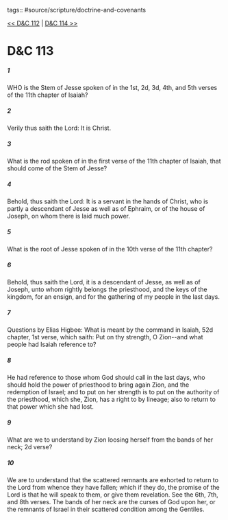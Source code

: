 tags:: #source/scripture/doctrine-and-covenants

[<< D&C 112](/Doctrine_and_Covenants/D&C_112.md) | [D&C 114 >>](/Doctrine_and_Covenants/D&C_114.md)

# D&C 113

##### 1

WHO is the Stem of Jesse spoken of in the 1st, 2d, 3d, 4th, and 5th verses of the 11th chapter of Isaiah?

##### 2

Verily thus saith the Lord: It is Christ.

##### 3

What is the rod spoken of in the first verse of the 11th chapter of Isaiah, that should come of the Stem of Jesse?

##### 4

Behold, thus saith the Lord: It is a servant in the hands of Christ, who is partly a descendant of Jesse as well as of Ephraim, or of the house of Joseph, on whom there is laid much power.

##### 5

What is the root of Jesse spoken of in the 10th verse of the 11th chapter?

##### 6

Behold, thus saith the Lord, it is a descendant of Jesse, as well as of Joseph, unto whom rightly belongs the priesthood, and the keys of the kingdom, for an ensign, and for the gathering of my people in the last days.

##### 7

Questions by Elias Higbee: What is meant by the command in Isaiah, 52d chapter, 1st verse, which saith: Put on thy strength, O Zion--and what people had Isaiah reference to?

##### 8

He had reference to those whom God should call in the last days, who should hold the power of priesthood to bring again Zion, and the redemption of Israel; and to put on her strength is to put on the authority of the priesthood, which she, Zion, has a right to by lineage; also to return to that power which she had lost.

##### 9

What are we to understand by Zion loosing herself from the bands of her neck; 2d verse?

##### 10

We are to understand that the scattered remnants are exhorted to return to the Lord from whence they have fallen; which if they do, the promise of the Lord is that he will speak to them, or give them revelation. See the 6th, 7th, and 8th verses. The bands of her neck are the curses of God upon her, or the remnants of Israel in their scattered condition among the Gentiles.
